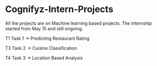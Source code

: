 # Cognifyz-Intern-Projects
All the projects are on Machine learning based projects. 
The internship started from May 15 and still ongoing.

T1 Task 1 -> Predicting Restaurant Rating

T3 Task 2 -> Cuisine Classification

T4 Task 3 -> Location Based Analysis


